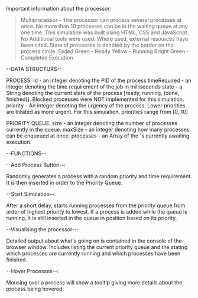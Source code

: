 Important information about the processor:
>Multiprocessor - The processor can process several processes at once. 
>No more than 10 processes can be in the waiting queue at any one time. 
>This simulation was built using HTML, CSS and JavaScript. No Additional tools were used. Where used, external resources have been cited. 
>State of processes is denoted by the border on the process circle. 
	Faded Green - Ready
	Yellow - Running
	Bright Green - Completed Execution

--DATA STRUCTURS--

PROCESS:
<ADT>
<Attributes>
id - an integer denoting the PID of the process
timeRequired - an integer denoting the time requirement of the job in milliseconds
state - a String denoting the current state of the process [ready, running, (done, finished)]. Blocked processes were NOT implemented for this  simulation. 
priority - An integer denoting the urgency of the process. Lower priorities are treated as more urgent. For this simulation, priorities range from [0, 10]

PRIORITY QUEUE:
<ADT>
<Attributes>
size - an integer denoting the number of processes currently in the queue.
maxSize - an integer denoting how many processes can be enqueued at once.
processes - an Array of the <Process>'s currently awaiting execution.
    
--FUNCTIONS--

--Add Process Button--:

Randomly generates a process with a random priority and time requirement. It is then inserted in order to the Priority Queue.

--Start Simulation--:

After a short delay, starts running processes from the priority queue from order of highest priority to lowest. If a process is added while the queue is running, it is still inserted in the queue in position based on its priority.

--Visualising the processor--:

Detailed output about what's going on is contained in the console of the browser window. Includes listing the current priority queue and the stating which processes are currently running and which processes have been finished. 

--Hover Processes--:

Mousing over a process will show a tooltip giving more details about the process being hovered.